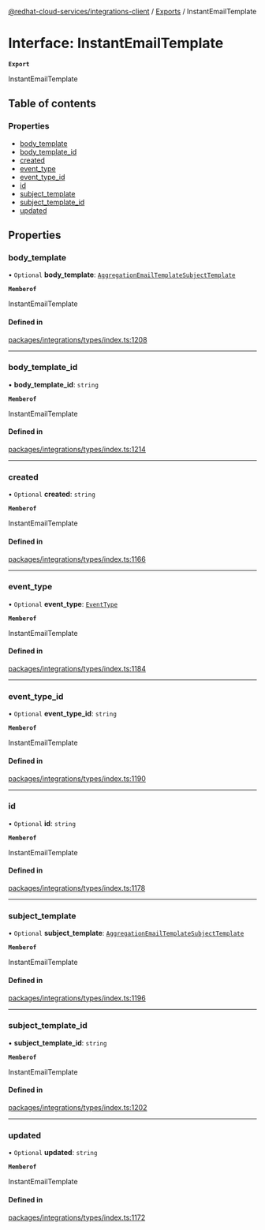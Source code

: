 [@redhat-cloud-services/integrations-client](../README.md) / [Exports](../modules.md) / InstantEmailTemplate

# Interface: InstantEmailTemplate

**`Export`**

InstantEmailTemplate

## Table of contents

### Properties

- [body\_template](InstantEmailTemplate.md#body_template)
- [body\_template\_id](InstantEmailTemplate.md#body_template_id)
- [created](InstantEmailTemplate.md#created)
- [event\_type](InstantEmailTemplate.md#event_type)
- [event\_type\_id](InstantEmailTemplate.md#event_type_id)
- [id](InstantEmailTemplate.md#id)
- [subject\_template](InstantEmailTemplate.md#subject_template)
- [subject\_template\_id](InstantEmailTemplate.md#subject_template_id)
- [updated](InstantEmailTemplate.md#updated)

## Properties

### body\_template

• `Optional` **body\_template**: [`AggregationEmailTemplateSubjectTemplate`](AggregationEmailTemplateSubjectTemplate.md)

**`Memberof`**

InstantEmailTemplate

#### Defined in

[packages/integrations/types/index.ts:1208](https://github.com/RedHatInsights/javascript-clients/blob/main/packages/integrations/types/index.ts#L1208)

___

### body\_template\_id

• **body\_template\_id**: `string`

**`Memberof`**

InstantEmailTemplate

#### Defined in

[packages/integrations/types/index.ts:1214](https://github.com/RedHatInsights/javascript-clients/blob/main/packages/integrations/types/index.ts#L1214)

___

### created

• `Optional` **created**: `string`

**`Memberof`**

InstantEmailTemplate

#### Defined in

[packages/integrations/types/index.ts:1166](https://github.com/RedHatInsights/javascript-clients/blob/main/packages/integrations/types/index.ts#L1166)

___

### event\_type

• `Optional` **event\_type**: [`EventType`](EventType.md)

**`Memberof`**

InstantEmailTemplate

#### Defined in

[packages/integrations/types/index.ts:1184](https://github.com/RedHatInsights/javascript-clients/blob/main/packages/integrations/types/index.ts#L1184)

___

### event\_type\_id

• `Optional` **event\_type\_id**: `string`

**`Memberof`**

InstantEmailTemplate

#### Defined in

[packages/integrations/types/index.ts:1190](https://github.com/RedHatInsights/javascript-clients/blob/main/packages/integrations/types/index.ts#L1190)

___

### id

• `Optional` **id**: `string`

**`Memberof`**

InstantEmailTemplate

#### Defined in

[packages/integrations/types/index.ts:1178](https://github.com/RedHatInsights/javascript-clients/blob/main/packages/integrations/types/index.ts#L1178)

___

### subject\_template

• `Optional` **subject\_template**: [`AggregationEmailTemplateSubjectTemplate`](AggregationEmailTemplateSubjectTemplate.md)

**`Memberof`**

InstantEmailTemplate

#### Defined in

[packages/integrations/types/index.ts:1196](https://github.com/RedHatInsights/javascript-clients/blob/main/packages/integrations/types/index.ts#L1196)

___

### subject\_template\_id

• **subject\_template\_id**: `string`

**`Memberof`**

InstantEmailTemplate

#### Defined in

[packages/integrations/types/index.ts:1202](https://github.com/RedHatInsights/javascript-clients/blob/main/packages/integrations/types/index.ts#L1202)

___

### updated

• `Optional` **updated**: `string`

**`Memberof`**

InstantEmailTemplate

#### Defined in

[packages/integrations/types/index.ts:1172](https://github.com/RedHatInsights/javascript-clients/blob/main/packages/integrations/types/index.ts#L1172)
